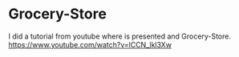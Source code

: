 # Grocery-Store

I did a tutorial from youtube where is presented and Grocery-Store. 
https://www.youtube.com/watch?v=lCCN_lkl3Xw

